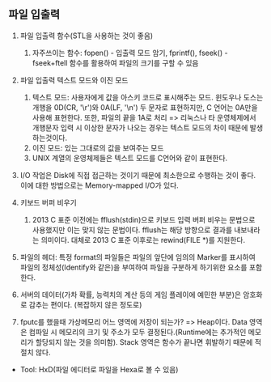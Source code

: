 ## 파일 입출력
1. 파일 입출력 함수(STL을 사용하는 것이 좋음)

	1) 자주쓰이는 함수: fopen() - 입출력 모드 암기, fprintf(), fseek() - fseek+ftell 함수를 활용하여 파일의 크기를 구할 수 있음

2. 파일 입출력 텍스트 모드와 이진 모드

	1) 텍스트 모드: 사용자에게 값을 아스키 코드로 표시해주는 모드. 윈도우나 도스는 개행을 0D(CR, '\r')와 0A(LF, '\n') 두 문자로 표현하지만, C 언어는 0A만을 사용해 표현한다. 또한, 파일의 끝을 1A로 처리
		=> 리눅스나 타 운영체제에서 개행문자 입력 시 이상한 문자가 나오는 경우는 텍스트 모드의 차이 때문에 발생하는것이다.
	2) 이진 모드: 있는 그대로의 값을 보여주는 모드
	3) UNIX 계열의 운영체제들은 텍스트 모드를 C언어와 같이 표현한다.

3. I/O 작업은 Disk에 직접 접근하는 것이기 때문에 최소한으로 수행하는 것이 좋다. 이에 대한 방법으로는 Memory-mapped I/O가 있다.

4. 키보드 버퍼 비우기

	1) 2013 C 표준 이전에는 fflush(stdin)으로 키보드 입력 버퍼 비우는 문법으로 사용했지만 이는 맞지 않는 문법이다. fflush는 해당 방향으로 결과를 내보내라는 의미이다. 대체로 2013 C 표준 이후로는 rewind(FILE *)를 지원한다.

5. 파일의 헤더: 특정 format의 파일들은 파일의 앞단에 임의의 Marker를 표시하여 파일의 정체성(Identify와 같은)을 부여하여 파일을 구분하게 하기위한 요소를 포함한다.

6. 서버의 데이터(가차 확률, 능력치의 계산 등의 게임 플레이에 예민한 부분)은 암호화로 감추는 편이다. (복잡하지 않은 정도로)

7. fputc를 했을때 가상메모리 어느 영역에 저장이 되는가?
	=> Heap이다. Data 영역은 컴파일 시 메모리의 크기 및 주소가 모두 결정된다.(Runtime에는 추가적인 메모리가 할당되지 않는 것을 의미함). Stack 영역은 함수가 끝나면 휘발하기 때문에 적절치 않다.

* Tool: HxD(파일 에디터로 파일을 Hexa로 볼 수 있음)
